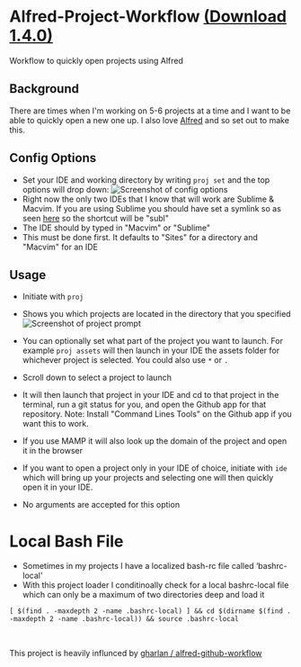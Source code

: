 Alfred-Project-Workflow [(Download 1.4.0)](http://bit.ly/1ehCkiR)
=======================

Workflow to quickly open projects using Alfred

## Background
There are times when I'm working on 5-6 projects at a time and I want to be able to quickly open a 
new one up. I also love [Alfred](http://www.alfredapp.com/) and so set out to make this.

## Config Options
* Set your IDE and working directory by writing ````proj set```` and the top options will drop down:
![Screenshot of config options](http://i.imgur.com/q5D42cY.png)
* Right now the only two IDEs that I know that will work are Sublime & Macvim. If you are using Sublime you should have set a symlink so as seen [here](http://www.sublimetext.com/docs/2/osx_command_line.html) so the shortcut will be "subl"
* The IDE should by typed in "Macvim" or "Sublime"
* This must be done first. It defaults to "Sites" for a directory and "Macvim" for an IDE

## Usage
* Initiate with ````proj````
* Shows you which projects are located in the directory that you specified
![Screenshot of project prompt](http://imgur.com/tqqqrWI.png)
* You can optionally set what part of the project you want to launch. For example ````proj assets```` will then launch in your IDE the assets folder for whichever project is selected. You could also use ````*```` or ````.````
* Scroll down to select a project to launch
* It will then launch that project in your IDE and cd to that project in the terminal, run a git status for you, and open the Github app for that repository. Note: Install "Command Lines Tools" on the Github app if you want this to work.
* If you use MAMP it will also look up the domain of the project and open it in the browser

* If you want to open a project only in your IDE of choice, initiate with ````ide```` which will bring up your projects and selecting one will then quickly open it in your IDE.
* No arguments are accepted for this option

# Local Bash File
* Sometimes in my projects I have a localized bash-rc file called ‘bashrc-local'
* With this project loader I conditinoally check for a local bashrc-local file which can only be a maximum of 
two directories deep and load it <br/>
````
[ $(find . -maxdepth 2 -name .bashrc-local) ] && cd $(dirname $(find . -maxdepth 2 -name .bashrc-local)) && source .bashrc-local
````
<br/>


This project is heavily influnced by [gharlan / alfred-github-workflow](https://github.com/gharlan/alfred-github-workflow)

